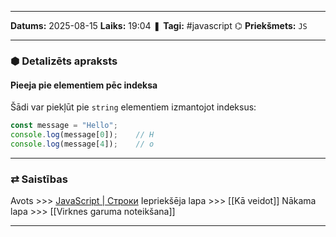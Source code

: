 ___

**Datums:** 2025-08-15
**Laiks:** 19:04
❚ **Tagi:** #javascript
⌬ **Priekšmets:**  `JS`

---
### ⬢ Detalizēts apraksts
#### Pieeja pie elementiem pēc indeksa

Šādi var piekļūt pie `string` elementiem izmantojot indeksus:

```js
const message = "Hello";
console.log(message[0]);    // H 
console.log(message[4]);    // o
```

---
### ⇄ Saistības

Avots >>> [JavaScript \| Строки](https://metanit.com/web/javascript/6.1.php)
Iepriekšēja lapa >>> [[Kā veidot]]
Nākama lapa >>> [[Virknes garuma noteikšana]]

---
